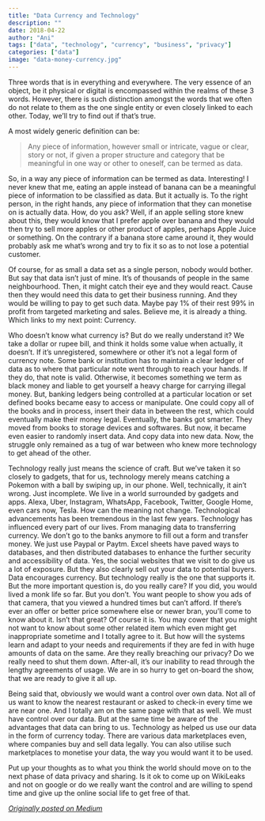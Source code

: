 ```yaml
---
title: "Data Currency and Technology"
description: ""
date: 2018-04-22
author: "Ani"
tags: ["data", "technology", "currency", "business", "privacy"]
categories: ["data"]
image: "data-money-currency.jpg"
---
```


Three words that is in everything and everywhere. The very essence of an object, be it physical or digital is encompassed within the realms of these 3 words. However, there is such distinction amongst the words that we often do not relate to them as the one single entity or even closely linked to each other. Today, we’ll try to find out if that’s true.

A most widely generic definition can be:
> Any piece of information, however small or intricate, vague or clear, story or not, if given a proper structure and category that be meaningful in one way or other to oneself, can be termed as data.

So, in a way any piece of information can be termed as data. Interesting! I never knew that me, eating an apple instead of banana can be a meaningful piece of information to be classified as data. But it actually is. To the right person, in the right hands, any piece of information that they can monetise on is actually data. How, do you ask? Well, if an apple selling store knew about this, they would know that I prefer apple over banana and they would then try to sell more apples or other product of apples, perhaps Apple Juice or something. On the contrary if a banana store came around it, they would probably ask me what’s wrong and try to fix it so as to not lose a potential customer.

Of course, for as small a data set as a single person, nobody would bother. But say that data isn’t just of mine. It’s of thousands of people in the same neighbourhood. Then, it might catch their eye and they would react. Cause then they would need this data to get their business running. And they would be willing to pay to get such data. Maybe pay 1% of their rest 99% in profit from targeted marketing and sales. Believe me, it is already a thing. Which links to my next point: Currency.

Who doesn’t know what currency is? But do we really understand it? We take a dollar or rupee bill, and think it holds some value when actually, it doesn’t. If it’s unregistered, somewhere or other it’s not a legal form of currency note. Some bank or institution has to maintain a clear ledger of data as to where that particular note went through to reach your hands. If they do, that note is valid. Otherwise, it becomes something we term as black money and liable to get yourself a heavy charge for carrying illegal money. But, banking ledgers being controlled at a particular location or set defined books became easy to access or manipulate. One could copy all of the books and in process, insert their data in between the rest, which could eventually make their money legal. Eventually, the banks got smarter. They moved from books to storage devices and softwares. But now, it became even easier to randomly insert data. And copy data into new data. Now, the struggle only remained as a tug of war between who knew more technology to get ahead of the other.

Technology really just means the science of craft. But we’ve taken it so closely to gadgets, that for us, technology merely means catching a Pokemon with a ball by swiping up, in our phone. Well, technically, it ain’t wrong. Just incomplete. We live in a world surrounded by gadgets and apps. Alexa, Uber, Instagram, WhatsApp, Facebook, Twitter, Google Home, even cars now, Tesla. How can the meaning not change. Technological advancements has been tremendous in the last few years. Technology has influenced every part of our lives. From managing data to transferring currency. We don’t go to the banks anymore to fill out a form and transfer money. We just use Paypal or Paytm. Excel sheets have paved ways to databases, and then distributed databases to enhance the further security and accessibility of data. Yes, the social websites that we visit to do give us a lot of exposure. But they also clearly sell out your data to potential buyers. Data encourages currency. But technology really is the one that supports it. But the more important question is, do you really care? If you did, you would lived a monk life so far. But you don’t. You want people to show you ads of that camera, that you viewed a hundred times but can’t afford. If there’s ever an offer or better price somewhere else or newer bran, you’ll come to know about it. Isn’t that great? Of course it is. You may cower that you might not want to know about some other related item which even might get inappropriate sometime and I totally agree to it. But how will the systems learn and adapt to your needs and requirements if they are fed in with huge amounts of data on the same. Are they really breaching our privacy? Do we really need to shut them down. After-all, it’s our inability to read through the lengthy agreements of usage. We are in so hurry to get on-board the show, that we are ready to give it all up.

Being said that, obviously we would want a control over own data. Not all of us want to know the nearest restaurant or asked to check-in every time we are near one. And I totally am on the same page with that as well. We must have control over our data. But at the same time be aware of the advantages that data can bring to us.
Technology as helped us use our data in the form of currency today. There are various data marketplaces even, where companies buy and sell data legally. You can also utilise such marketplaces to monetise your data, the way you would want it to be used.

Put up your thoughts as to what you think the world should move on to the next phase of data privacy and sharing. Is it ok to come up on WikiLeaks and not on google or do we really want the control and are willing to spend time and give up the online social life to get free of that.

_[Originally posted on Medium](https://medium.com/@anistark/data-currency-and-technology-6b708e3f622a)_
